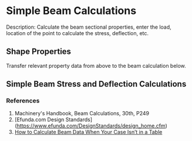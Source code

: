 <script setup>
  import helloVite from '../components/helloVite.vue'
  import CalcPicker from '../components/calc-picker.vue'

  const shapePropertyData = [
    { id: 0, title: 'Round Tube', calcUrl: 'c-20210906.173706515-e3d-0a34fa-5e9ba3' },
    { id: 1, title: 'Square', calcUrl: 'c-20210915.222913664-e3d-0c74d9-5de9c1' },
    { id: 2, title: 'Rectangle', calcUrl: 'c-20210906.173706522-e3d-0ec46e-5adb6f' },
  ];

  const simpleBeamsAtLoad = [ // ref1: Machinery's Hdbk 31, ref2: BeamFormulas
    { // ref1.c1, ref2.f1
      id: 0, 
      title: 'Simple Beam - Supported at Both Ends, Uniform Load', 
      calcUrl: 'c-20220625.004602085-e3d-014446-50ea4e' 
    },
    { // ref1.c2, ref2.f7
      id: 1, 
      title: 'Simple Beam - Supported at Both Ends, Concentrated Load @Center', 
      calcUrl: 'c-20220625.064726538-e3d-09d485-5fba8e' 
    },    
    
    { // ref1.c10, ref2.f12
      id: 2, 
      title: 'Simple Beam - Fixed at One End, Uniform Load', 
      calcUrl: 'c-20220704.002048839-e3d-01a4b6-53f942' 
    },    
    { // ref1.c11, ref2.f13
      id: 3, 
      title: 'Simple Beam - Fixed at One End, Concentrated Load at Other', 
      calcUrl: 'c-20220704.003701576-e3d-042436-561be2' 
    },
    { // ref1.c12, ref2.f14
      id: 4, 
      title: 'Simple Beam - Fixed at One End, Intermediate Concentrated Load', 
      calcUrl: 'c-20220704.010457466-e3d-07f4a6-5eb91e' 
    },
    { // ref1.c15, ref2.f15
      id: 5, 
      title: 'Simple Beam - Fixed at One End, Supported at the Other, Uniform Load', 
      calcUrl: 'c-20220704.012051371-e3d-09c4a4-5948a8' 
    },
    { // ref1.c18, ref2.f24
      id: 6, 
      title: 'Simple Beam - Fixed at Both Ends, Concentrated Load @Center', 
      calcUrl: 'c-20220703.071123113-e3d-0e84b2-546b7d' 
    },
    { // ref1.c20, ref2.f23
      id: 7, 
      title: 'Simple Beam - Fixed at Both Ends, Uniform Load', 
      calcUrl: 'c-20220703.072643146-e3d-0664f7-57c932' 
    },

  ]

</script>

# Simple Beam Calculations
Description: Calculate the beam sectional properties, enter the load, location of the point to calculate the stress, deflection, etc.

<!-- <helloVite> </helloVite> -->

## Shape Properties
<CalcPicker :calcsData = "shapePropertyData" :iframeHeight="900"></CalcPicker>

Transfer relevant property data from above to the beam calculation below.
## Simple Beam Stress and Deflection Calculations
<!-- <SimpleBeamAtLoad></SimpleBeamAtLoad> -->
<CalcPicker :calcsData = "simpleBeamsAtLoad" :iframeHeight="800"></CalcPicker>

### References
    
1. Machinery's Handbook, Beam Calculations, 30th, P249  
2. [Efunda.com Design Standards] (https://www.efunda.com/DesignStandards/design_home.cfm) 
3. [How to Calculate Beam Data When Your Case Isn’t in a Table](https://mentoredengineer.com/beam-data-table/)